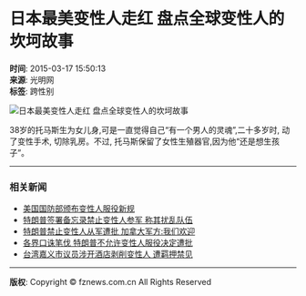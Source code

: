 # 日本最美变性人走红 盘点全球变性人的坎坷故事

**时间**: 2015-03-17 15:50:13  
**来源**: 光明网  
**标签**: 跨性别

![日本最美变性人走红 盘点全球变性人的坎坷故事](http://img.fznews.com.cn/cms/c81e72/20150317/14265786251811.jpg)

38岁的托马斯生为女儿身,可是一直觉得自己“有一个男人的灵魂”,二十多岁时, 动了变性手术, 切除乳房。不过, 托马斯保留了女性生殖器官,因为他“还是想生孩子”。

---

### 相关新闻

- [美国国防部颁布变性人服役新规](http://m.fznews.com.cn/guoji/20190313/5c88ac6917634.shtml)
- [特朗普签署备忘录禁止变性人参军 称其扰乱队伍](http://m.fznews.com.cn/guoji/20170826/59a12c0cca02d.shtml)
- [特朗普禁止变性人从军遭批 加拿大军方:我们欢迎](http://m.fznews.com.cn/guoji/20170727/5979a8f58076a.shtml)
- [各界口诛笔伐 特朗普不允许变性人服役决定遭批](http://m.fznews.com.cn/guoji/20170727/59794dae399e5.shtml)
- [台湾嘉义市议员涉开酒店剥削变性人 遭羁押禁见](http://m.fznews.com.cn/taigangao/20161022/580ad263014d1.shtml)

---

**版权**: Copyright © fznews.com.cn All Rights Reserved